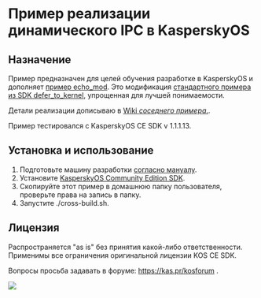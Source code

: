 # Пример реализации динамического IPC в KasperskyOS

## Назначение

Пример предназначен для целей обучения разработке в KasperskyOS и дополняет [пример echo_mod](https://github.com/AlxLifanov/echo_mod).
Это модификация [стандартного примера из SDK defer_to_kernel](https://support.kaspersky.ru/help/KCE/1.1/ru-RU/defer_to_kernel_example.htm), упрощенная для лучшей понимаемости.

Детали реализации дописываю в [Wiki _соседнего примера_.](https://github.com/AlxLifanov/echo_mod/wiki).

Пример тестировался с KasperskyOS CE SDK v 1.1.1.13.

## Установка и использование
1. Подготовьте машину разработки [согласно мануалу](https://support.kaspersky.ru/help/KCE/1.1/en-US/getting_started.htm).
2. Установите [KasperskyOS Community Edition SDK](https://os.kaspersky.ru/development/?form=download).
3. Скопируйте этот пример в домашнюю папку пользователя, проверьте права на запись в папку.
4. Запустите ./cross-build.sh.
	
## Лицензия
	
Распространяется "as is" без принятия какой-либо ответственности. Применимы все ограничения оригинальной лицензии KOS CE SDK.

Вопросы просьба задавать в форуме: https://kas.pr/kosforum .

![](https://mc.yandex.ru/pixel/4800619149800149888?rnd=%aw_random%)